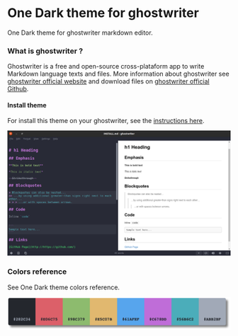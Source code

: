 # One Dark theme for ghostwriter
One Dark theme for ghostwriter markdown editor.


### What is ghostwriter ?
Ghostwriter is a free and open-source cross-plataform app to write Markdown language texts and files. More information about ghostwriter see [ghostwriter official website](https://wereturtle.github.io/ghostwriter/) and download files on [ghostwriter official Github](https://github.com/wereturtle/ghostwriter).


#### Install theme
For install this theme on your ghostwriter, see the [instructions here](https://github.com/drigovz/one-dark-theme-ghostwriter/blob/main/INSTALL.md).

![one dark theme for ghostwriter](https://raw.githubusercontent.com/drigovz/one-dark-theme-ghostwriter/main/content/image.png)


### Colors reference 
See One Dark theme colors reference.

![one dark theme for ghostwriter](https://raw.githubusercontent.com/drigovz/one-dark-theme-ghostwriter/main/content/one-dark-colors.png)
